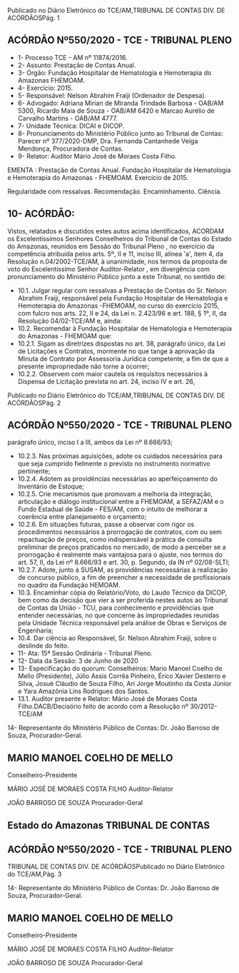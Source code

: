 Publicado  no  Diário  Eletrônico do TCE/AM,TRIBUNAL DE CONTAS DIV. DE ACÓRDÃOSPág. 1

## ACÓRDÃO Nº550/2020 - TCE - TRIBUNAL PLENO

- 1- Processo TCE - AM nº 11874/2016.
- 2- Assunto: Prestação de Contas Anual.
- 3- Órgão: Fundação Hospitalar de Hematologia e Hemoterapia do Amazonas  FHEMOAM.
- 4- Exercício: 2015.
- 5- Responsável: Nelson Abrahim Fraiji (Ordenador de Despesa).
- 6- Advogado: Adriana  Mirian  de  Miranda  Trindade  Barbosa  -  OAB/AM  5300,  Ricardo Maia  de  Souza  -  OAB/AM    6420  e  Marcao  Aurélio  de  Carvalho  Martins  -  OAB/AM 4777.
- 7- Unidade Técnica: DICAI e DICOP.
- 8- Pronunciamento  do  Ministério  Público  junto  ao  Tribunal  de  Contas: Parecer  nº 377/2020-DMP, Dra. Fernanda Cantanhede Veiga Mendonça, Procuradora de Contas.
- 9- Relator: Auditor Mário José de Moraes Costa Filho.

EMENTA : Prestação  de  Contas  Anual.  Fundação Hospitalar de Hematologia e Hemoterapia do Amazonas - FHEMOAM. Exercício de 2015.

Regularidade com ressalvas. Recomendação. Encaminhamento. Ciência.

## 10-  ACÓRDÃO:

Vistos, relatados e discutidos estes autos acima identificados, ACORDAM os Excelentíssimos Senhores Conselheiros do Tribunal de Contas do Estado do Amazonas, reunidos em Sessão do Tribunal Pleno , no exercício da competência atribuída pelos arts. 5º, II e 11, inciso III, alínea 'a', item 4, da Resolução n.04/2002-TCE/AM, à unanimidade, nos termos da proposta de voto do Excelentíssimo Senhor Auditor-Relator , em divergência com pronunciamento do Ministério Público junto a este Tribunal, no sentido de:

- 10.1. Julgar  regular  com  ressalvas a  Prestação  de  Contas  do Sr.  Nelson Abrahim Fraiji, responsável pela Fundação Hospitalar de Hematologia e Hemoterapia do Amazonas -FHEMOAM,  no  curso do exercício 2015, com fulcro nos arts. 22, II e 24, da Lei n. 2.423/96 e art. 188, § 1º, II, da Resolução 04/02-TCE/AM e, ainda:
- 10.2. Recomendar à Fundação Hospitalar de Hematologia e Hemoterapia do Amazonas - FHEMOAM que:
- 10.2.1. Sigam as diretrizes dispostas no art. 38, parágrafo único, da Lei  de  Licitações  e  Contratos,  mormente  no  que  tange  à aprovação  da  Minuta  de  Contrato  por  Assessoria  Jurídica competente,  a  fim  de  que  a  presente  impropriedade  não torne a ocorrer;
- 10.2.2. Observem  com  maior  cautela  os  requisitos  necessários  à Dispensa de Licitação prevista no art. 24, inciso IV e art. 26,

Publicado  no  Diário  Eletrônico do TCE/AM,TRIBUNAL DE CONTAS DIV. DE ACÓRDÃOSPág. 2

## ACÓRDÃO Nº550/2020 - TCE - TRIBUNAL PLENO

parágrafo único, inciso I a III, ambos da Lei nº 8.666/93;

- 10.2.3. Nas  próximas  aquisições,  adote  os  cuidados  necessários para que seja cumprido fielmente o previsto no instrumento normativo pertinente;
- 10.2.4. Adotem as providências necessárias ao aperfeiçoamento do Inventário de Estoque;
- 10.2.5. Crie mecanismos que promovam a melhoria da integração, articulação  e  diálogo  institucional  entre  a  FHEMOAM,  a SEFAZ/AM e o Fundo Estadual de Saúde - FES/AM, com o intuito de melhorar a coerência entre planejamento e orçamento;
- 10.2.6. Em  situações  futuras, passe  a  observar  com  rigor os procedimentos necessários à prorrogação de contratos, com ou  sem  repactuação  de  preços,  como  indispensável  à prática de  consulta  preliminar  de  preços  praticados  no mercado, de modo a perceber se a prorrogação é realmente mais vantajosa para o ajuste, nos termos do art. 57, II, da Lei nº 8.666/93 e art. 30, p. Segundo, da IN nº 02/08-SLTI;
- 10.2.7. Adote,  junto à SUSAM,  as  providências  necessárias  à realização de  concurso  público, a fim de  preencher  a necessidade de profissionais no quadro da Fundação HEMOAM.
- 10.3. Encaminhar cópia do Relatório/Voto, do Laudo Técnico da DICOP, bem como da decisão que vier a ser proferida nestes autos ao Tribunal de Contas da União - TCU, para conhecimento e providências que entender necessárias, no que concerne às impropriedades reunidas pela Unidade Técnica responsável pela análise de Obras e Serviços de Engenharia;
- 10.4. Dar  ciência ao  Responsável, Sr.  Nelson  Abrahim  Fraiji, sobre  o deslinde do feito.
- 11-  Ata: 15ª Sessão Ordinária - Tribunal Pleno.
- 12-  Data da Sessão: 3 de Junho de 2020
- 13-  Especificação do quorum: Conselheiros: Mario Manoel Coelho de Mello (Presidente), Júlio Assis Corrêa Pinheiro, Érico Xavier Desterro e Silva, Josué Cláudio de Souza Filho, Ari Jorge Moutinho da Costa Júnior e Yara Amazônia Lins Rodrigues dos Santos.
- 13.1. Auditor presente e Relator: Mário José de Moraes Costa Filho.DACB/Decisório feito de acordo com a Resolução nº 30/2012-TCE/AM

14-  Representante  do  Ministério  Público  de  Contas: Dr. João  Barroso  de  Souza, Procurador-Geral.

## MARIO MANOEL COELHO DE MELLO

Conselheiro-Presidente

MÁRIO JOSÉ DE MORAES COSTA FILHO Auditor-Relator

JOÃO BARROSO DE SOUZA Procurador-Geral

## Estado do Amazonas TRIBUNAL DE CONTAS

## ACÓRDÃO Nº550/2020 - TCE - TRIBUNAL PLENO

TRIBUNAL DE CONTAS DIV. DE ACÓRDÃOSPublicado  no  Diário  Eletrônico do TCE/AM,Pág. 3

14-  Representante  do  Ministério  Público  de  Contas: Dr. João  Barroso  de  Souza, Procurador-Geral.

## MARIO MANOEL COELHO DE MELLO

Conselheiro-Presidente

MÁRIO JOSÉ DE MORAES COSTA FILHO Auditor-Relator

JOÃO BARROSO DE SOUZA Procurador-Geral